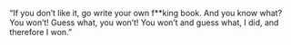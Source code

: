 “If you don’t like it, go write your own f\*\*king book. And you know what? You won’t! Guess what, you won’t! You won’t and guess what, I did, and therefore I won.”